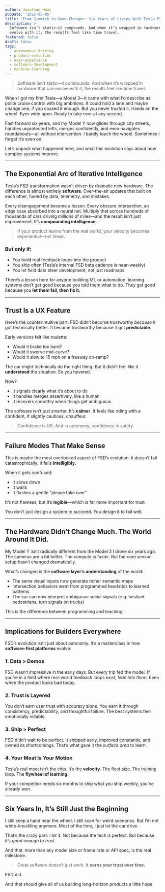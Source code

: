 ```yaml
---
author: Jonathan Haas
pubDate: '2025-05-05'
title: 'From Gimmick to Game-Changer: Six Years of Living With Tesla FSD'
description: >-
  Software isn’t static—it compounds. And when it’s wrapped in hardware that can
  evolve with it, the results feel like time travel.
featured: false
draft: false
tags:
  - autonomous-driving
  - product-evolution
  - user-experience
  - software-development
  - machine-learning
---
```


> Software isn’t static—it compounds. And when it’s wrapped in hardware that can evolve with it, the results feel like time travel.

When I got my first Tesla—a Model 3—it came with what I’d describe as polite cruise control with big ambitions. It could hold a lane and maybe change one, if you coaxed it enough. But you never _trusted_ it. Hands on the wheel. Eyes wide open. Ready to take over at any second.

Fast forward six years, and my Model Y now glides through city streets, handles unprotected lefts, merges confidently, and even navigates roundabouts—all without intervention. I barely touch the wheel. Sometimes I forget it’s even on.

Let’s unpack what happened here, and what this evolution says about how complex systems improve.

---

## The Exponential Arc of Iterative Intelligence

Tesla’s FSD transformation wasn’t driven by dramatic new hardware. The difference is almost entirely **software**. Over-the-air updates that built on each other, fueled by data, telemetry, and mistakes.

Every disengagement became a lesson. Every obscure intersection, an edge case absorbed into a neural net. Multiply that across hundreds of thousands of cars driving millions of miles—and the result isn’t just improvement. It’s **compounding intelligence**.

> If your product learns from the real world, your velocity becomes exponential—not linear.

### But only if:

- You build real feedback loops into the product
- You ship often (Tesla’s internal FSD beta cadence is near-weekly)
- You let field data steer development, not just roadmaps

There’s a lesson here for anyone building ML or automation: learning systems don’t get good because you told them what to do. They get good because you **let them fail, then fix it.**

---

## Trust Is a UX Feature

Here’s the counterintuitive part: FSD didn’t become trustworthy _because_ it got technically better. It became trustworthy because it got **predictable.**

Early versions felt like roulette:

- Would it brake too hard?
- Would it swerve mid-curve?
- Would it slow to 15 mph on a freeway on-ramp?

The car might technically _do_ the right thing. But it didn’t feel like it **understood** the situation. So you hovered.

Now?

- It signals clearly what it’s about to do
- It handles merges assertively, like a human
- It recovers smoothly when things get ambiguous

The software isn’t just smarter. It’s **calmer**. It feels like riding with a confident, if slightly cautious, chauffeur.

> Confidence is UX. And in autonomy, confidence _is_ safety.

---

## Failure Modes That Make Sense

This is maybe the most overlooked aspect of FSD’s evolution: it doesn’t fail catastrophically. It fails **intelligibly.**

When it gets confused:

- It slows down
- It waits
- It flashes a gentle “please take over”

It’s not flawless, but it’s **legible**—which is far more important for trust.

You don't just design a system to succeed. You design it to fail well.

---

## The Hardware Didn’t Change Much. The World Around It Did.

My Model Y isn’t radically different from the Model 3 I drove six years ago. The cameras are a bit better. The compute is faster. But the core sensor setup hasn’t changed dramatically.

What’s changed is the **software layer’s understanding** of the world:

- The same visual inputs now generate richer semantic maps
- Intersection behaviors went from programmed heuristics to learned patterns
- The car can now interpret ambiguous social signals (e.g. hesitant pedestrians, turn signals on trucks)

This is the difference between programming and teaching.

---

## Implications for Builders Everywhere

FSD’s evolution isn’t just about autonomy. It’s a masterclass in how **software-first platforms** evolve:

### 1. Data > Demos

FSD wasn’t impressive in the early days. But every trip fed the model. If you’re in a field where real-world feedback loops exist, _lean into them_. Even when the product looks bad today.

### 2. Trust is Layered

You don’t earn user trust with accuracy alone. You earn it through consistency, predictability, and thoughtful failure. The best systems feel emotionally reliable.

### 3. Ship > Perfect

FSD didn’t wait to be perfect. It shipped early, improved constantly, and owned its shortcomings. That’s what gave it the _surface area_ to learn.

### 4. Your Moat Is Your Motion

Tesla’s real moat isn’t the chip. It’s the **velocity**. The fleet size. The training loop. The **flywheel of learning**.

If your competitor needs six months to ship what you ship weekly, you’ve already won.

---

## Six Years In, It’s Still Just the Beginning

I still keep a hand near the wheel. I still scan for weird scenarios. But I’m not white-knuckling anymore. Most of the time, I just let the car drive.

That’s the crazy part: I _let it_. Not because the tech is perfect. But because it’s _good enough to trust._

And that, more than any model size or frame rate or API spec, is the real milestone.

> Great software doesn’t just work. It **earns your trust over time.**

FSD did.

And that should give all of us building long-horizon products a little hope.

